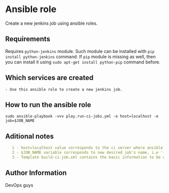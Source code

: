 # Ansible role 

Create a new jenkins job using ansible roles.

## Requirements

Requires `python-jenkins` module. Such module can be installed with `pip install python-jenkins` command.
If `pip` module is missing as well, then you can install it using `sudo apt-get install python-pip` command before.

## Which services are created

```
- Use this ansible role to create a new jenkins job.
```

## How to run the ansible role 
```
sudo ansible-playbook -vvv play.run-ci-jobs.yml -e host=localhost -e job=$JOB_NAME
```

## Aditional notes

```yaml
   1 - host=localhost value corresponds to the ci server where ansible will deployed the new jobs
   2 - $JOB_NAME variable corresponds to new desired job's name, i.e '-e job=run-devops-process-dev'
   3 - Template build-ci-job.xml contains the basic information to be used in the job creation process like description and build step to execute all needed commands 

```

## Author Information

DevOps guys
